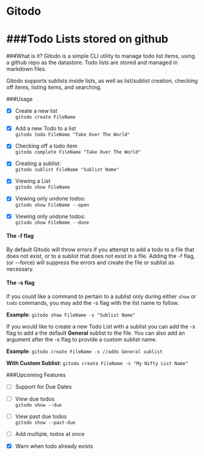 # Gitodo
###Todo Lists stored on github
================

###What is it?
Gitodo is a simple CLI utility to manage todo list items, using a github repo as the datastore. Todo lists are stored and managed in markdown files. 

Gitodo supports sublists inside lists, as well as list/sublist creation, checking off items, listing items, and searching. 

###Usage

- [x] Create a new list    
`gitodo create FileName`

- [X] Add a new Todo to a list    
`gitodo todo FileName "Take Over The World"`

- [x] Checking off a todo item  
`gitodo complete FileName "Take Over The World" `

- [x] Creating a sublist:  
`gitodo sublist FileName "Sublist Name"`

- [x] Viewing a List  
`gitodo show FileName`

- [x] Viewing only undone todos:   
`gitodo show FileName --open`

- [x] Viewing only undone todos:   
`gitodo show FileName --done`

#### The -f flag
By default Gitodo will throw errors if you attempt to add a todo to a file that does not exist, or to a sublist that does not exist in a file. Adding the -f flag, (or --force) will suppress the errors and create the file or sublist as necessary. 

#### The -s flag
If you could like a command to pertain to a sublist only during either `show` or `todo` commands, you may add the -s flag with the list name to follow.   

**Example**: `gitodo show FileName -s "Sublist Name" `

If you would like to create a new Todo List with a sublist you can add the -s flag to add a the default **General** sublist to the file. You can also add an argument after the -s flag to provide a custom sublist name. 

**Example**: `gitodo create FileName -s //adds General sublist`

**With Custom Sublist:**  `gitodo create FileName -s "My Nifty List Name"` 

###Upcoming Features

- [ ] Support for Due Dates 

- [ ] View due todos  
`gitodo show --due`

- [ ] View past due todos  
`gitodo show --past-due` 
- [ ] Add multiple, todos at once   
- [x] Warn when todo already exists